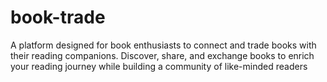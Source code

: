 # book-trade
A platform designed for book enthusiasts to connect and trade books with their reading companions. Discover, share, and exchange books to enrich your reading journey while building a community of like-minded readers
